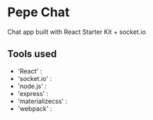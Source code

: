 Pepe Chat
======================

Chat app built with React Starter Kit + socket.io

Tools used
------

+ 'React' :
+ 'socket.io' : 
+ 'node.js' :
+ 'express' :
+ 'materializecss' :
+ 'webpack' :
